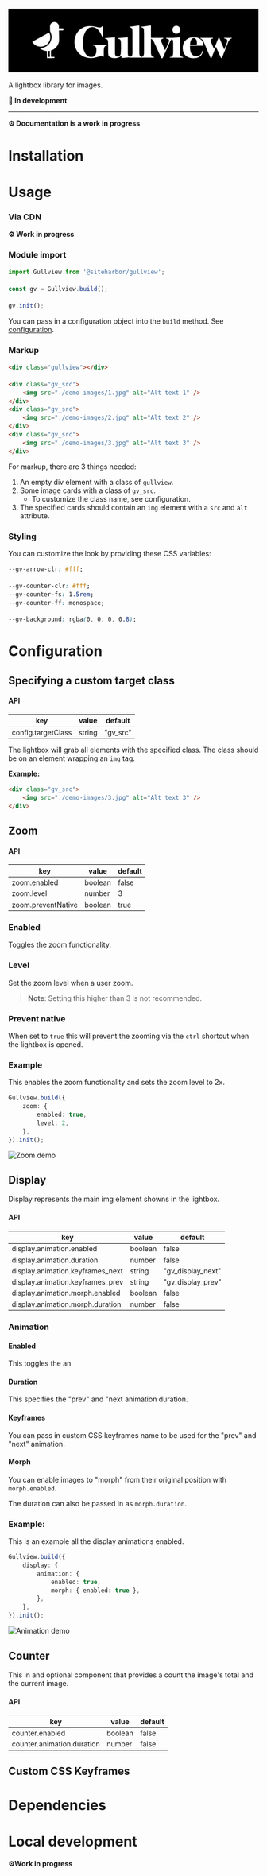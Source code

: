 ![Logo](/images/logo.svg)

A lightbox library for images.

**🚧 In development**

---

**⚙️ Documentation is a work in progress**

# Installation

# Usage

### Via CDN

**⚙️ Work in progress**

### Module import

```js
import Gullview from '@siteharbor/gullview';

const gv = Gullview.build();

gv.init();
```

You can pass in a configuration object into the `build` method. See [configuration](#configuration).

### Markup

```html
<div class="gullview"></div>

<div class="gv_src">
    <img src="./demo-images/1.jpg" alt="Alt text 1" />
</div>
<div class="gv_src">
    <img src="./demo-images/2.jpg" alt="Alt text 2" />
</div>
<div class="gv_src">
    <img src="./demo-images/3.jpg" alt="Alt text 3" />
</div>
```

For markup, there are 3 things needed:

1. An empty div element with a class of `gullview`.
2. Some image cards with a class of `gv_src`.
    - To customize the class name, see configuration.
3. The specified cards should contain an `img` element with a `src` and `alt` attribute.

### Styling

You can customize the look by providing these CSS variables:

```css
--gv-arrow-clr: #fff;

--gv-counter-clr: #fff;
--gv-counter-fs: 1.5rem;
--gv-counter-ff: monospace;

--gv-background: rgba(0, 0, 0, 0.8);
```

# Configuration

## Specifying a custom target class

#### API

| key                | value  | default  |
| ------------------ | ------ | -------- |
| config.targetClass | string | "gv_src" |

The lightbox will grab all elements with the specified class. The class should be on an element wrapping an `img` tag.

**Example:**

```html
<div class="gv_src">
    <img src="./demo-images/3.jpg" alt="Alt text 3" />
</div>
```

## Zoom

#### API

| key                | value   | default |
| ------------------ | ------- | ------- |
| zoom.enabled       | boolean | false   |
| zoom.level         | number  | 3       |
| zoom.preventNative | boolean | true    |

### Enabled

Toggles the zoom functionality.

### Level

Set the zoom level when a user zoom.

> **Note**: Setting this higher than 3 is not recommended.

### Prevent native

When set to `true` this will prevent the zooming via the `ctrl` shortcut when the lightbox is opened.

### Example

This enables the zoom functionality and sets the zoom level to 2x.

```ts
Gullview.build({
    zoom: {
        enabled: true,
        level: 2,
    },
}).init();
```

![Zoom demo](./images/zoom-demo.gif)

## Display

Display represents the main img element showns in the lightbox.

#### API

| key                              | value   | default           |
| -------------------------------- | ------- | ----------------- |
| display.animation.enabled        | boolean | false             |
| display.animation.duration       | number  | false             |
| display.animation.keyframes_next | string  | "gv_display_next" |
| display.animation.keyframes_prev | string  | "gv_display_prev" |
| display.animation.morph.enabled  | boolean | false             |
| display.animation.morph.duration | number  | false             |

### Animation

#### Enabled

This toggles the an

#### Duration

This specifies the "prev" and "next animation duration.

#### Keyframes

You can pass in custom CSS keyframes name to be used for the "prev" and "next" animation.

#### Morph

You can enable images to "morph" from their original position with `morph.enabled`.

The duration can also be passed in as `morph.duration`.

### Example:

This is an example all the display animations enabled.

```ts
Gullview.build({
    display: {
        animation: {
            enabled: true,
            morph: { enabled: true },
        },
    },
}).init();
```

![Animation demo](./images/animation-demo.gif)

## Counter

This in and optional component that provides a count the image's total and the current image.

#### API

| key                        | value   | default |
| -------------------------- | ------- | ------- |
| counter.enabled            | boolean | false   |
| counter.animation.duration | number  | false   |

## Custom CSS Keyframes

# Dependencies

# Local development

**⚙️Work in progress**
